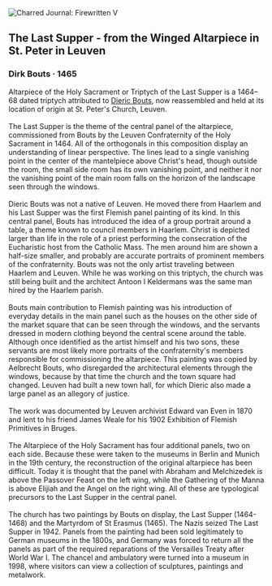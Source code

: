 <div class="artwork-of-the-day">
  <div class="container">
    <div class="img-wrapper">
      <img
        src="https://uploads5.wikiart.org/images/dirk-bouts/the-last-supper-from-the-winged-altar-in-st-peter-in-leuven.jpg!Large.jpg"
        alt="Charred Journal: Firewritten V" />
    </div>
    <div class="artwork-detail">
      <div class="artwork-origin"> 
        <h2 class="artwork-name">The Last Supper - from the Winged Altarpiece in St. Peter in Leuven</h2>
        <h3 class="artist">
          Dirk Bouts
                    ·  1465
        </h3>
      </div>
      <p class="description">
        <span class="artwork-description-text ng-binding" ng-bind-html="viewModel.ArtworkOfTheDay.Description | unsafe">Altarpiece of the Holy Sacrament or Triptych of the Last Supper is a 1464–68 dated triptych attributed to <a target="_blank" href="/en/dirk-bouts">Dieric Bouts</a>, now reassembled and held at its location of origin at St. Peter's Church, Leuven.
<br>
<br>The Last Supper is the theme of the central panel of the altarpiece, commissioned from Bouts by the Leuven Confraternity of the Holy Sacrament in 1464. All of the orthogonals in this composition display an understanding of linear perspective. The lines lead to a single vanishing point in the center of the mantelpiece above Christ's head, though outside the room, the small side room has its own vanishing point, and neither it nor the vanishing point of the main room falls on the horizon of the landscape seen through the windows.
<br>
<br>Dieric Bouts was not a native of Leuven. He moved there from Haarlem and his Last Supper was the first Flemish panel painting of its kind. In this central panel, Bouts has introduced the idea of a group portrait around a table, a theme known to council members in Haarlem. Christ is depicted larger than life in the role of a priest performing the consecration of the Eucharistic host from the Catholic Mass. The men around him are shown a half-size smaller, and probably are accurate portraits of prominent members of the confraternity. Bouts was not the only artist traveling between Haarlem and Leuven. While he was working on this triptych, the church was still being built and the architect Antoon I Keldermans was the same man hired by the Haarlem parish.
<br>
<br>Bouts main contribution to Flemish painting was his introduction of everyday details in the main panel such as the houses on the other side of the market square that can be seen through the windows, and the servants dressed in modern clothing beyond the central scene around the table. Although once identified as the artist himself and his two sons, these servants are most likely more portraits of the confraternity's members responsible for commissioning the altarpiece. This painting was copied by Aelbrecht Bouts, who disregarded the architectural elements through the windows, because by that time the church and the town square had changed. Leuven had built a new town hall, for which Dieric also made a large panel as an allegory of justice.
<br>
<br>The work was documented by Leuven archivist Edward van Even in 1870 and lent to his friend James Weale for his 1902 Exhibition of Flemish Primitives in Bruges.
<br>
<br>The Altarpiece of the Holy Sacrament has four additional panels, two on each side. Because these were taken to the museums in Berlin and Munich in the 19th century, the reconstruction of the original altarpiece has been difficult. Today it is thought that the panel with Abraham and Melchizedek is above the Passover Feast on the left wing, while the Gathering of the Manna is above Elijiah and the Angel on the right wing. All of these are typological precursors to the Last Supper in the central panel.
<br>
<br>The church has two paintings by Bouts on display, the Last Supper (1464-1468) and the Martyrdom of St Erasmus (1465). The Nazis seized The Last Supper in 1942. Panels from the painting had been sold legitimately to German museums in the 1800s, and Germany was forced to return all the panels as part of the required reparations of the Versailles Treaty after World War&nbsp;I. The chancel and ambulatory were turned into a museum in 1998, where visitors can view a collection of sculptures, paintings and metalwork.</span>
                        <div class="text-shadow-container" ng-show="showShadow" style=""></div>
      </p>
    </div>
  </div>

</div>
